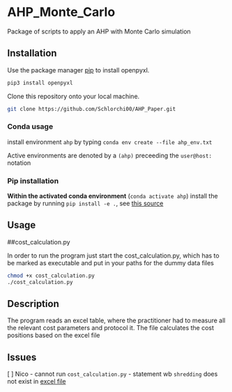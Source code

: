 # AHP_Monte_Carlo

Package of scripts to apply an AHP with Monte Carlo simulation

## Installation

Use the package manager [pip](https://pip.pypa.io/en/stable/) to install openpyxl.

```bash
pip3 install openpyxl
```

Clone this repository onto your local machine.

```bash
git clone https://github.com/Schlorchi00/AHP_Paper.git
```

### Conda usage
install environment `ahp` by typing `conda env create --file ahp_env.txt`

Active environments are denoted by a `(ahp)` preceeding the `user@host:` notation

### Pip installation
**Within the activated conda environment** (`conda activate ahp`)
install the package by running `pip install -e .`, see [this source](https://goodresearch.dev/setup.html#pip-install-your-package)

## Usage

##cost_calculation.py

In order to run the program just start the cost_calculation.py, which has to be marked as executable and put in your paths for the dummy data files

```bash
chmod +x cost_calculation.py
./cost_calculation.py
```


## Description

The program reads an excel table, where the practitioner had to measure all the relevant cost parameters and protocol it. The file calculates the cost positions based on the excel file

## Issues
[ ] Nico - cannot run `cost_calculation.py` - statement wb `shredding` does not exist in [excel file](./data/cost/cost_polymers.xlsx)
